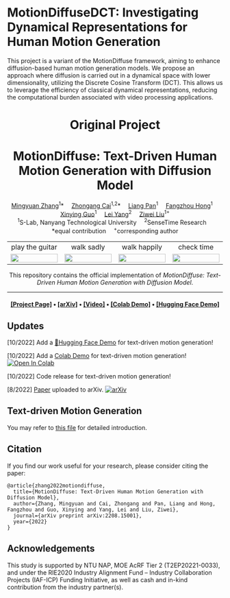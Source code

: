 
# MotionDiffuseDCT: Investigating Dynamical Representations for Human Motion Generation

This project is a variant of the MotionDiffuse framework, aiming to enhance diffusion-based human motion generation models. We propose an approach where diffusion is carried out in a dynamical space with lower dimensionality, utilizing the Discrete Cosine Transform (DCT). This allows us to leverage the efficiency of classical dynamical representations, reducing the computational burden associated with video processing applications.

<div align="center">
    
# Original Project
<h1>MotionDiffuse: Text-Driven Human Motion Generation with Diffusion Model</h1>

<div>
    <a href='https://scholar.google.com/citations?user=2QLD4fAAAAAJ&hl=en' target='_blank'>Mingyuan Zhang</a><sup>1</sup>*&emsp;
    <a href='https://caizhongang.github.io/' target='_blank'>Zhongang Cai</a><sup>1,2</sup>*&emsp;
    <a href='https://scholar.google.com/citations?user=lSDISOcAAAAJ&hl=zh-CN' target='_blank'>Liang Pan</a><sup>1</sup>&emsp;
    <a href='https://hongfz16.github.io/' target='_blank'>Fangzhou Hong</a><sup>1</sup>&emsp;
    <a href='https://gxyes.github.io/' target='_blank'>Xinying Guo</a><sup>1</sup>&emsp;
    <a href='https://yanglei.me/' target='_blank'>Lei Yang</a><sup>2</sup>&emsp;
    <a href='https://liuziwei7.github.io/' target='_blank'>Ziwei Liu</a><sup>1+</sup>
</div>
<div>
    <sup>1</sup>S-Lab, Nanyang Technological University&emsp;
    <sup>2</sup>SenseTime Research&emsp;
</div>
<div>
    *equal contribution&emsp;
    <sup>+</sup>corresponding author
</div>

<table>
<tr>
    <td align='center' width='24%'>play the guitar</td>
    <td align='center' width='24%'>walk sadly</td>
    <td align='center' width='24%'>walk happily</td>
    <td align='center' width='24%'>check time</td>
</tr>
<tr>
    <td><img src="figures/gallery/gen_00.gif" width="100%"/></td>
    <td><img src="figures/gallery/gen_03.gif" width="100%"/></td>
    <td><img src="figures/gallery/gen_05.gif" width="100%"/></td>
    <td><img src="figures/gallery/gen_06.gif" width="100%"/></td>
</tr>
</table>

This repository contains the official implementation of _MotionDiffuse: Text-Driven Human Motion Generation with Diffusion Model_.

---

<h4 align="center">
  <a href="https://mingyuan-zhang.github.io/projects/MotionDiffuse.html" target='_blank'>[Project Page]</a> •
  <a href="https://arxiv.org/abs/2208.15001" target='_blank'>[arXiv]</a> •
  <a href="https://youtu.be/U5PTnw490SA" target='_blank'>[Video]</a> •
  <a href="https://colab.research.google.com/drive/1Dp6VsZp2ozKuu9ccMmsDjyij_vXfCYb3?usp=sharing" target='_blank'>[Colab Demo]</a> •
  <a href="https://huggingface.co/spaces/mingyuan/MotionDiffuse" target='_blank'>[Hugging Face Demo]</a>
</h4>

</div>


## Updates

[10/2022] Add a [🤗Hugging Face Demo](https://huggingface.co/spaces/mingyuan/MotionDiffuse) for text-driven motion generation!

[10/2022] Add a [Colab Demo](https://colab.research.google.com/drive/1Dp6VsZp2ozKuu9ccMmsDjyij_vXfCYb3?usp=sharing) for text-driven motion generation! [![Open In Colab](https://colab.research.google.com/assets/colab-badge.svg)](https://colab.research.google.com/drive/1Dp6VsZp2ozKuu9ccMmsDjyij_vXfCYb3?usp=sharing)

[10/2022] Code release for text-driven motion generation!

[8/2022] [Paper](https://arxiv.org/abs/2208.15001) uploaded to arXiv. [![arXiv](https://img.shields.io/badge/arXiv-2208.15001-b31b1b.svg)](https://arxiv.org/abs/2208.15001)

## Text-driven Motion Generation

You may refer to [this file](text2motion/README.md) for detailed introduction.

## Citation

If you find our work useful for your research, please consider citing the paper:

```
@article{zhang2022motiondiffuse,
  title={MotionDiffuse: Text-Driven Human Motion Generation with Diffusion Model},
  author={Zhang, Mingyuan and Cai, Zhongang and Pan, Liang and Hong, Fangzhou and Guo, Xinying and Yang, Lei and Liu, Ziwei},
  journal={arXiv preprint arXiv:2208.15001},
  year={2022}
}
```

## Acknowledgements

This study is supported by NTU NAP, MOE AcRF Tier 2 (T2EP20221-0033), and under the RIE2020 Industry Alignment Fund – Industry Collaboration Projects (IAF-ICP) Funding Initiative, as well as cash and in-kind contribution from the industry partner(s).
